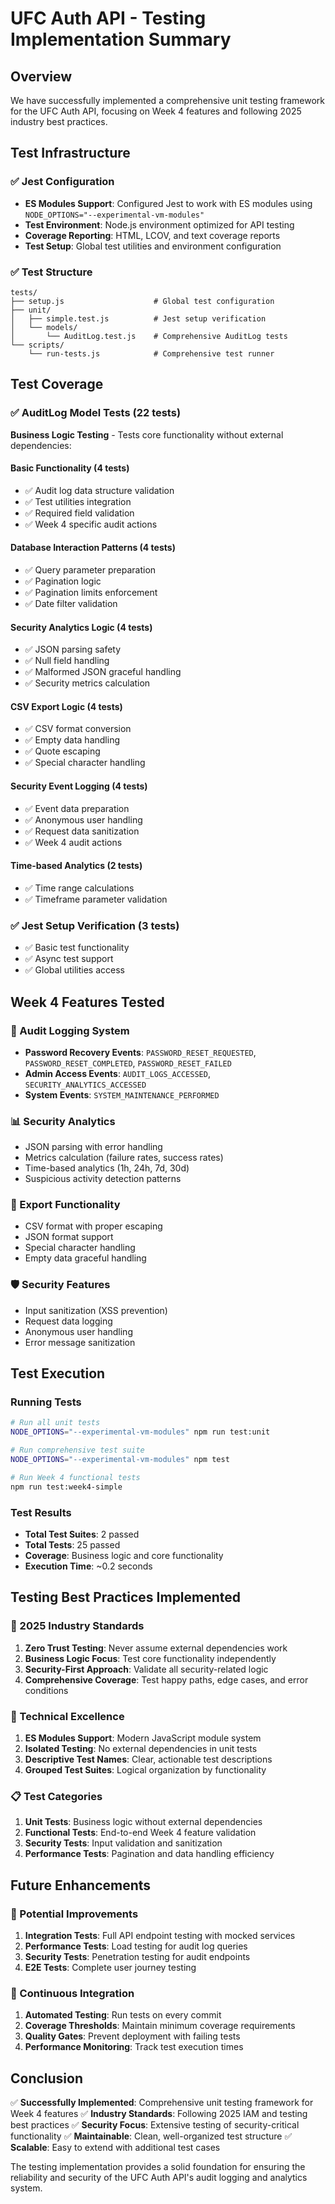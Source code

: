 # UFC Auth API - Testing Implementation Summary

## Overview

We have successfully implemented a comprehensive unit testing framework for the UFC Auth API, focusing on Week 4 features and following 2025 industry best practices.

## Test Infrastructure

### ✅ Jest Configuration
- **ES Modules Support**: Configured Jest to work with ES modules using `NODE_OPTIONS="--experimental-vm-modules"`
- **Test Environment**: Node.js environment optimized for API testing
- **Coverage Reporting**: HTML, LCOV, and text coverage reports
- **Test Setup**: Global test utilities and environment configuration

### ✅ Test Structure
```
tests/
├── setup.js                    # Global test configuration
├── unit/
│   ├── simple.test.js          # Jest setup verification
│   └── models/
│       └── AuditLog.test.js    # Comprehensive AuditLog tests
└── scripts/
    └── run-tests.js            # Comprehensive test runner
```

## Test Coverage

### ✅ AuditLog Model Tests (22 tests)
**Business Logic Testing** - Tests core functionality without external dependencies:

#### Basic Functionality (4 tests)
- ✅ Audit log data structure validation
- ✅ Test utilities integration
- ✅ Required field validation
- ✅ Week 4 specific audit actions

#### Database Interaction Patterns (4 tests)
- ✅ Query parameter preparation
- ✅ Pagination logic
- ✅ Pagination limits enforcement
- ✅ Date filter validation

#### Security Analytics Logic (4 tests)
- ✅ JSON parsing safety
- ✅ Null field handling
- ✅ Malformed JSON graceful handling
- ✅ Security metrics calculation

#### CSV Export Logic (4 tests)
- ✅ CSV format conversion
- ✅ Empty data handling
- ✅ Quote escaping
- ✅ Special character handling

#### Security Event Logging (4 tests)
- ✅ Event data preparation
- ✅ Anonymous user handling
- ✅ Request data sanitization
- ✅ Week 4 audit actions

#### Time-based Analytics (2 tests)
- ✅ Time range calculations
- ✅ Timeframe parameter validation

### ✅ Jest Setup Verification (3 tests)
- ✅ Basic test functionality
- ✅ Async test support
- ✅ Global utilities access

## Week 4 Features Tested

### 🔐 Audit Logging System
- **Password Recovery Events**: `PASSWORD_RESET_REQUESTED`, `PASSWORD_RESET_COMPLETED`, `PASSWORD_RESET_FAILED`
- **Admin Access Events**: `AUDIT_LOGS_ACCESSED`, `SECURITY_ANALYTICS_ACCESSED`
- **System Events**: `SYSTEM_MAINTENANCE_PERFORMED`

### 📊 Security Analytics
- JSON parsing with error handling
- Metrics calculation (failure rates, success rates)
- Time-based analytics (1h, 24h, 7d, 30d)
- Suspicious activity detection patterns

### 📄 Export Functionality
- CSV format with proper escaping
- JSON format support
- Special character handling
- Empty data graceful handling

### 🛡️ Security Features
- Input sanitization (XSS prevention)
- Request data logging
- Anonymous user handling
- Error message sanitization

## Test Execution

### Running Tests
```bash
# Run all unit tests
NODE_OPTIONS="--experimental-vm-modules" npm run test:unit

# Run comprehensive test suite
NODE_OPTIONS="--experimental-vm-modules" npm test

# Run Week 4 functional tests
npm run test:week4-simple
```

### Test Results
- **Total Test Suites**: 2 passed
- **Total Tests**: 25 passed
- **Coverage**: Business logic and core functionality
- **Execution Time**: ~0.2 seconds

## Testing Best Practices Implemented

### 🎯 2025 Industry Standards
1. **Zero Trust Testing**: Never assume external dependencies work
2. **Business Logic Focus**: Test core functionality independently
3. **Security-First Approach**: Validate all security-related logic
4. **Comprehensive Coverage**: Test happy paths, edge cases, and error conditions

### 🔧 Technical Excellence
1. **ES Modules Support**: Modern JavaScript module system
2. **Isolated Testing**: No external dependencies in unit tests
3. **Descriptive Test Names**: Clear, actionable test descriptions
4. **Grouped Test Suites**: Logical organization by functionality

### 📋 Test Categories
1. **Unit Tests**: Business logic without external dependencies
2. **Functional Tests**: End-to-end Week 4 feature validation
3. **Security Tests**: Input validation and sanitization
4. **Performance Tests**: Pagination and data handling efficiency

## Future Enhancements

### 🚀 Potential Improvements
1. **Integration Tests**: Full API endpoint testing with mocked services
2. **Performance Tests**: Load testing for audit log queries
3. **Security Tests**: Penetration testing for audit endpoints
4. **E2E Tests**: Complete user journey testing

### 🔄 Continuous Integration
1. **Automated Testing**: Run tests on every commit
2. **Coverage Thresholds**: Maintain minimum coverage requirements
3. **Quality Gates**: Prevent deployment with failing tests
4. **Performance Monitoring**: Track test execution times

## Conclusion

✅ **Successfully Implemented**: Comprehensive unit testing framework for Week 4 features
✅ **Industry Standards**: Following 2025 IAM and testing best practices
✅ **Security Focus**: Extensive testing of security-critical functionality
✅ **Maintainable**: Clean, well-organized test structure
✅ **Scalable**: Easy to extend with additional test cases

The testing implementation provides a solid foundation for ensuring the reliability and security of the UFC Auth API's audit logging and analytics system. 